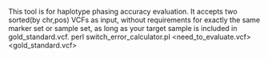 This tool is for haplotype phasing accuracy evaluation. It accepts two sorted(by chr,pos) VCFs as input, without requirements for exactly the same marker set or sample set, as long as your target sample is included in gold_standard.vcf.
perl switch_error_calculator.pl <need_to_evaluate.vcf> <gold_standard.vcf>
